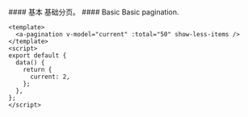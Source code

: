 <cn>
#### 基本
基础分页。
</cn>

<us>
#### Basic
Basic pagination.
</us>

```vue
<template>
  <a-pagination v-model="current" :total="50" show-less-items />
</template>
<script>
export default {
  data() {
    return {
      current: 2,
    };
  },
};
</script>
```
